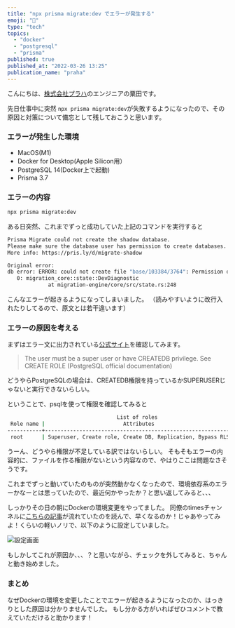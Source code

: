 ```yaml
---
title: "npx prisma migrate:dev でエラーが発生する"
emoji: "🐛"
type: "tech"
topics:
  - "docker"
  - "postgresql"
  - "prisma"
published: true
published_at: "2022-03-26 13:25"
publication_name: "praha"
---
```


こんにちは、[株式会社プラハ](https://www.praha-inc.com/)のエンジニアの粟田です。

先日仕事中に突然 `npx prisma migrate:dev`が失敗するようになったので、その原因と対策について備忘として残しておこうと思います。

### エラーが発生した環境

- MacOS(M1)
- Docker for Desktop(Apple Silicon用）
- PostgreSQL 14(Docker上で起動)
- Prisma 3.7

### エラーの内容

```bash
npx prisma migrate:dev
```

ある日突然、これまでずっと成功していた上記のコマンドを実行すると

```bash
Prisma Migrate could not create the shadow database.
Please make sure the database user has permission to create databases.
More info: https://pris.ly/d/migrate-shadow

Original error:
db error: ERROR: could not create file "base/103384/3764": Permission denied
   0: migration_core::state::DevDiagnostic
             at migration-engine/core/src/state.rs:248
```

こんなエラーが起きるようになってしまいました。
（読みやすいように改行入れたりしてるので、原文とは若干違います）

### エラーの原因を考える

まずはエラー文に出力されている[公式サイト](https://www.prisma.io/docs/concepts/components/prisma-migrate/shadow-database#shadow-database-user-permissions)を確認してみます。

> The user must be a super user or have CREATEDB privilege. See CREATE ROLE (PostgreSQL official documentation)

どうやらPostgreSQLの場合は、CREATEDB権限を持っているかSUPERUSERじゃないと実行できないらしい。

ということで、psqlを使って権限を確認してみると

```bash
                                   List of roles
 Role name |                         Attributes                         | Member of
-----------+------------------------------------------------------------+-----------
 root      | Superuser, Create role, Create DB, Replication, Bypass RLS | {}
```

うーん、どうやら権限が不足している訳ではないらしい。
そもそもエラーの内容的に、ファイルを作る権限がないという内容なので、やはりここは問題なさそうです。

これまでずっと動いていたのものが突然動かなくなったので、環境依存系のエラーかなーとは思っていたので、最近何かやったか？と思い返してみると、、、

しっかりその日の朝にDockerの環境変更をやってました。
同僚のtimesチャンネルに[こちらの記事](https://www.keisuke69.net/entry/2022/03/25/083002)が流れていたのを読んで、早くなるのか！じゃあやってみよ！くらいの軽いノリで、以下のように設定していました。

![設定画面](https://storage.googleapis.com/zenn-user-upload/54e166f91737-20220326.png)

もしかしてこれが原因か、、、？と思いながら、チェックを外してみると、ちゃんと動き始めました。

### まとめ

なぜDockerの環境を変更したことでエラーが起きるようになったのか、はっきりとした原因は分かりませんでした。
もし分かる方がいればぜひコメントで教えていただけると助かります！
